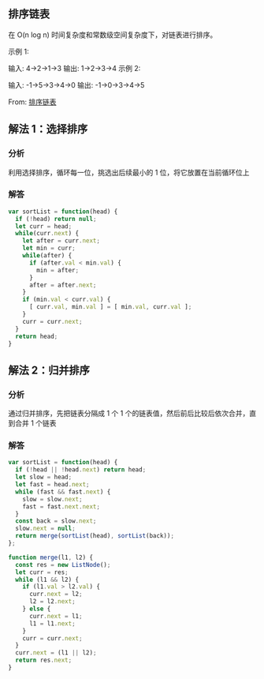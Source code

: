 ## 排序链表

在 O(n log n) 时间复杂度和常数级空间复杂度下，对链表进行排序。

示例 1:

输入: 4->2->1->3
输出: 1->2->3->4
示例 2:

输入: -1->5->3->4->0
输出: -1->0->3->4->5

From: [排序链表](https://leetcode-cn.com/problems/sort-list/)

## 解法 1：选择排序

### 分析
利用选择排序，循环每一位，挑选出后续最小的 1 位，将它放置在当前循环位上

### 解答

```javascript
var sortList = function(head) {
  if (!head) return null;
  let curr = head;
  while(curr.next) {
    let after = curr.next;
    let min = curr;
    while(after) {
      if (after.val < min.val) {
        min = after;
      }
      after = after.next;
    }
    if (min.val < curr.val) {
      [ curr.val, min.val ] = [ min.val, curr.val ];
    }
    curr = curr.next;
  }
  return head;
}
```

## 解法 2：归并排序

### 分析

通过归并排序，先把链表分隔成 1 个 1 个的链表值，然后前后比较后依次合并，直到合并 1 个链表

### 解答

```javascript
var sortList = function(head) {
  if (!head || !head.next) return head;
  let slow = head;
  let fast = head.next;
  while (fast && fast.next) {
    slow = slow.next;
    fast = fast.next.next;
  }
  const back = slow.next;
  slow.next = null;
  return merge(sortList(head), sortList(back));
};

function merge(l1, l2) {
  const res = new ListNode();
  let curr = res;
  while (l1 && l2) {
    if (l1.val > l2.val) {
      curr.next = l2;
      l2 = l2.next;
    } else {
      curr.next = l1;
      l1 = l1.next;
    }
    curr = curr.next;
  }
  curr.next = (l1 || l2);
  return res.next;
}
```
